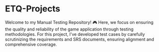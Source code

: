 # ETQ-Projects
Welcome to my Manual Testing Repository! 🎮 Here, we focus on ensuring the quality and reliability of the game application through testing methodologies. 
For this project, I've developed test cases by carefully scrutinizing the requirements and SRS documents, ensuring alignment and comprehensive coverage.
